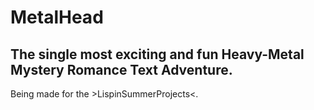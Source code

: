 MetalHead
=========

The single most exciting and fun Heavy-Metal Mystery Romance Text Adventure.
----------------------------------------------------------------------------


Being made for the >LispinSummerProjects<.
